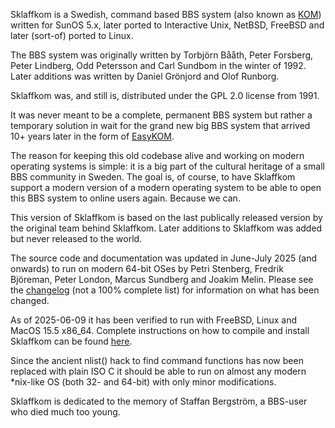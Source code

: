 Sklaffkom is a Swedish, command based BBS system (also known as [KOM](https://en.wikipedia.org/wiki/KOM_(bulletin_board_system))) written for SunOS 5.x, later ported to Interactive Unix, NetBSD, FreeBSD and later (sort-of) ported to Linux. 

The BBS system was originally written by Torbjörn Bååth, Peter Forsberg, Peter Lindberg, Odd Petersson and Carl Sundbom in the winter of 1992.  
Later additions was written by Daniel Grönjord and Olof Runborg. 

Sklaffkom was, and still is, distributed under the GPL 2.0 license from 1991. 

It was never meant to be a complete, permanent BBS system but rather a temporary solution in wait for the grand new big BBS system that arrived 10+ years later in the form of [EasyKOM](https://sv.wikipedia.org/wiki/EasyKOM). 

The reason for keeping this old codebase alive and working on modern operating systems is simple: it is a big part of the cultural heritage of a small BBS community in Sweden. The goal is, of course, to have Sklaffkom support a modern version of a modern operating system to be able to open this BBS system to online users again. Because we can. 

This version of Sklaffkom is based on the last publically released version by the original team behind Sklaffkom. Later additions to Sklaffkom was added but never released to the world.  

The source code and documentation was updated in June-July 2025 (and onwards) to run on modern 64-bit OSes by Petri Stenberg, Fredrik Björeman, Peter London, Marcus Sundberg and Joakim Melin. Please see the [changelog](https://github.com/joakimmelin/sklaffkom/blob/master/ChangeLog) (not a 100% complete list) for information on what has been changed. 

As of 2025-06-09 it has been verified to run with FreeBSD, Linux and MacOS 15.5 x86_64. Complete instructions on how to compile and install Sklaffkom can be found [here](https://github.com/joakimmelin/sklaffkom/wiki). 

Since the ancient nlist() hack to find command functions has now been replaced with plain ISO C it should be able to run on almost any modern *nix-like OS (both 32- and 64-bit) with only minor modifications.

Sklaffkom is dedicated to the memory of Staffan Bergström, a BBS-user who died much too young.   
